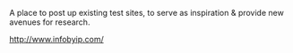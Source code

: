 A place to post up existing test sites, to serve as inspiration & provide new avenues for research.


http://www.infobyip.com/
